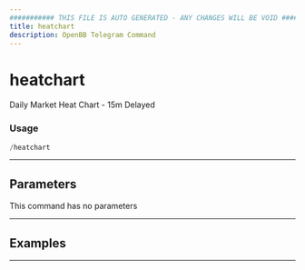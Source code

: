 ```yaml
---
########### THIS FILE IS AUTO GENERATED - ANY CHANGES WILL BE VOID ###########
title: heatchart
description: OpenBB Telegram Command
---
```


# heatchart

Daily Market Heat Chart - 15m Delayed

### Usage

```python wordwrap
/heatchart
```

---

## Parameters

This command has no parameters



---

## Examples


---
